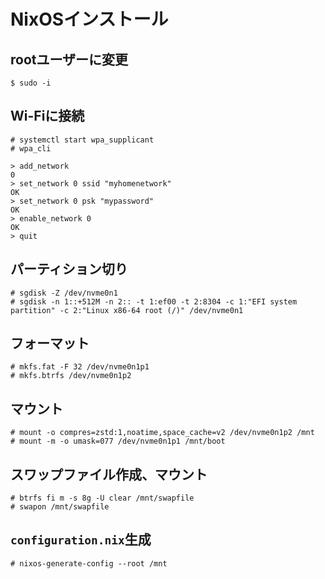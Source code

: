# NixOSインストール

## rootユーザーに変更
```
$ sudo -i
```

## Wi-Fiに接続
```
# systemctl start wpa_supplicant
# wpa_cli

> add_network
0
> set_network 0 ssid "myhomenetwork"
OK
> set_network 0 psk "mypassword"
OK
> enable_network 0
OK
> quit
```

## パーティション切り
```
# sgdisk -Z /dev/nvme0n1
# sgdisk -n 1::+512M -n 2:: -t 1:ef00 -t 2:8304 -c 1:"EFI system partition" -c 2:"Linux x86-64 root (/)" /dev/nvme0n1
```

## フォーマット
```
# mkfs.fat -F 32 /dev/nvme0n1p1
# mkfs.btrfs /dev/nvme0n1p2
```

## マウント
```
# mount -o compres=zstd:1,noatime,space_cache=v2 /dev/nvme0n1p2 /mnt
# mount -m -o umask=077 /dev/nvme0n1p1 /mnt/boot
```

## スワップファイル作成、マウント
```
# btrfs fi m -s 8g -U clear /mnt/swapfile
# swapon /mnt/swapfile
```

## `configuration.nix`生成
```
# nixos-generate-config --root /mnt
```
